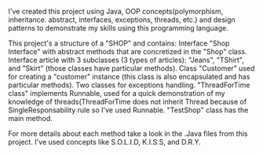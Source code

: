 I've created this project using Java, OOP concepts(polymorphism, inheritance. abstract, interfaces, exceptions, threads, etc.) and design patterns to demonstrate my skills using this programming language.

This project's a structure of a "SHOP" and contains: Interface "Shop Interface" with abstract methods that are concretized in the "Shop" class. Interface article with 3 subclasses (3 types of articles): "Jeans", "TShirt", and "Skirt" (those classes have particular methods). Class "Customer" used for creating a "customer" instance (this class is also encapsulated and has particular methods). Two classes for exceptions handling. "ThreadForTime class" implements Runnable, used for a quick demonstration of my knowledge of threads(ThreadForTime does not inherit Thread because of SingleResponsability rule so I've used Runnable. "TestShop" class has the main method.

For more details about each method take a look in the .Java files from this project. I've used concepts like S.O.L.I.D, K.I.S.S, and D.R.Y.

